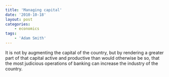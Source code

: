 ```yaml
---
title: 'Managing capital'
date: '2010-10-18'
layout: post
categories:
    - economics
tags:
    - 'Adam Smith'
---
```


It is not by augmenting the capital of the country, but by rendering a greater part of that capital active and productive than would otherwise be so, that the most judicious operations of banking can increase the industry of the country.
